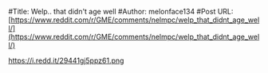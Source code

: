 #Title: Welp.. that didn't age well
#Author: melonface134
#Post URL: [https://www.reddit.com/r/GME/comments/nelmpc/welp_that_didnt_age_well/](https://www.reddit.com/r/GME/comments/nelmpc/welp_that_didnt_age_well/)


https://i.redd.it/29441gj5ppz61.png